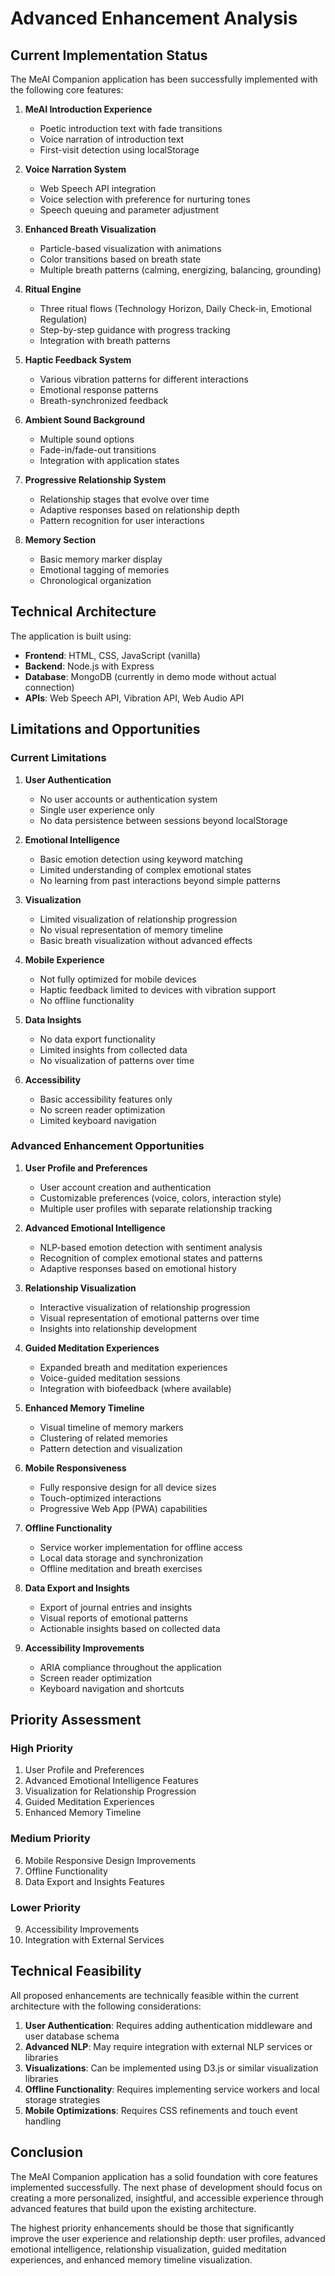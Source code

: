 # Advanced Enhancement Analysis

## Current Implementation Status

The MeAI Companion application has been successfully implemented with the following core features:

1. **MeAI Introduction Experience**
   - Poetic introduction text with fade transitions
   - Voice narration of introduction text
   - First-visit detection using localStorage

2. **Voice Narration System**
   - Web Speech API integration
   - Voice selection with preference for nurturing tones
   - Speech queuing and parameter adjustment

3. **Enhanced Breath Visualization**
   - Particle-based visualization with animations
   - Color transitions based on breath state
   - Multiple breath patterns (calming, energizing, balancing, grounding)

4. **Ritual Engine**
   - Three ritual flows (Technology Horizon, Daily Check-in, Emotional Regulation)
   - Step-by-step guidance with progress tracking
   - Integration with breath patterns

5. **Haptic Feedback System**
   - Various vibration patterns for different interactions
   - Emotional response patterns
   - Breath-synchronized feedback

6. **Ambient Sound Background**
   - Multiple sound options
   - Fade-in/fade-out transitions
   - Integration with application states

7. **Progressive Relationship System**
   - Relationship stages that evolve over time
   - Adaptive responses based on relationship depth
   - Pattern recognition for user interactions

8. **Memory Section**
   - Basic memory marker display
   - Emotional tagging of memories
   - Chronological organization

## Technical Architecture

The application is built using:
- **Frontend**: HTML, CSS, JavaScript (vanilla)
- **Backend**: Node.js with Express
- **Database**: MongoDB (currently in demo mode without actual connection)
- **APIs**: Web Speech API, Vibration API, Web Audio API

## Limitations and Opportunities

### Current Limitations

1. **User Authentication**
   - No user accounts or authentication system
   - Single user experience only
   - No data persistence between sessions beyond localStorage

2. **Emotional Intelligence**
   - Basic emotion detection using keyword matching
   - Limited understanding of complex emotional states
   - No learning from past interactions beyond simple patterns

3. **Visualization**
   - Limited visualization of relationship progression
   - No visual representation of memory timeline
   - Basic breath visualization without advanced effects

4. **Mobile Experience**
   - Not fully optimized for mobile devices
   - Haptic feedback limited to devices with vibration support
   - No offline functionality

5. **Data Insights**
   - No data export functionality
   - Limited insights from collected data
   - No visualization of patterns over time

6. **Accessibility**
   - Basic accessibility features only
   - No screen reader optimization
   - Limited keyboard navigation

### Advanced Enhancement Opportunities

1. **User Profile and Preferences**
   - User account creation and authentication
   - Customizable preferences (voice, colors, interaction style)
   - Multiple user profiles with separate relationship tracking

2. **Advanced Emotional Intelligence**
   - NLP-based emotion detection with sentiment analysis
   - Recognition of complex emotional states and patterns
   - Adaptive responses based on emotional history

3. **Relationship Visualization**
   - Interactive visualization of relationship progression
   - Visual representation of emotional patterns over time
   - Insights into relationship development

4. **Guided Meditation Experiences**
   - Expanded breath and meditation experiences
   - Voice-guided meditation sessions
   - Integration with biofeedback (where available)

5. **Enhanced Memory Timeline**
   - Visual timeline of memory markers
   - Clustering of related memories
   - Pattern detection and visualization

6. **Mobile Responsiveness**
   - Fully responsive design for all device sizes
   - Touch-optimized interactions
   - Progressive Web App (PWA) capabilities

7. **Offline Functionality**
   - Service worker implementation for offline access
   - Local data storage and synchronization
   - Offline meditation and breath exercises

8. **Data Export and Insights**
   - Export of journal entries and insights
   - Visual reports of emotional patterns
   - Actionable insights based on collected data

9. **Accessibility Improvements**
   - ARIA compliance throughout the application
   - Screen reader optimization
   - Keyboard navigation and shortcuts

## Priority Assessment

### High Priority
1. User Profile and Preferences
2. Advanced Emotional Intelligence Features
3. Visualization for Relationship Progression
4. Guided Meditation Experiences
5. Enhanced Memory Timeline

### Medium Priority
6. Mobile Responsive Design Improvements
7. Offline Functionality
8. Data Export and Insights Features

### Lower Priority
9. Accessibility Improvements
10. Integration with External Services

## Technical Feasibility

All proposed enhancements are technically feasible within the current architecture with the following considerations:

1. **User Authentication**: Requires adding authentication middleware and user database schema
2. **Advanced NLP**: May require integration with external NLP services or libraries
3. **Visualizations**: Can be implemented using D3.js or similar visualization libraries
4. **Offline Functionality**: Requires implementing service workers and local storage strategies
5. **Mobile Optimizations**: Requires CSS refinements and touch event handling

## Conclusion

The MeAI Companion application has a solid foundation with core features implemented successfully. The next phase of development should focus on creating a more personalized, insightful, and accessible experience through advanced features that build upon the existing architecture.

The highest priority enhancements should be those that significantly improve the user experience and relationship depth: user profiles, advanced emotional intelligence, relationship visualization, guided meditation experiences, and enhanced memory timeline visualization.
